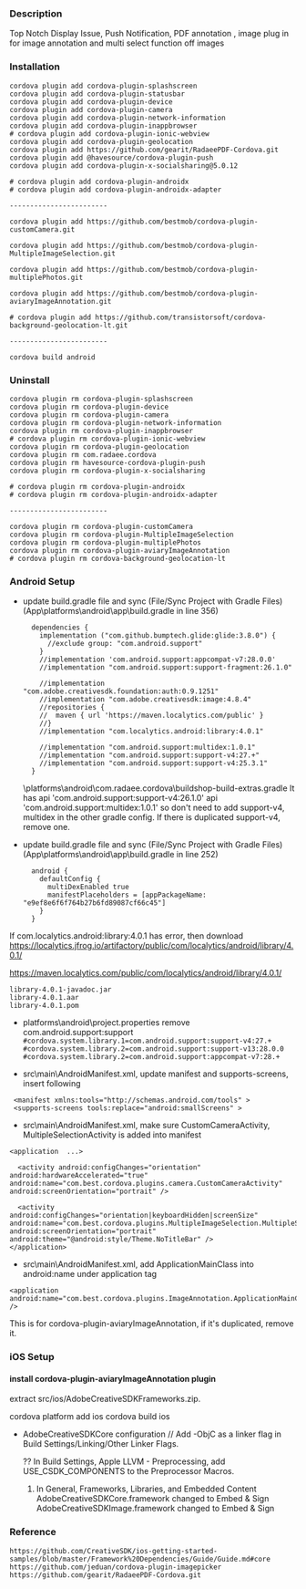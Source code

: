 ### Description

Top Notch Display Issue, Push Notification, PDF annotation , image plug in for image annotation and multi select function off images

### Installation

    cordova plugin add cordova-plugin-splashscreen
    cordova plugin add cordova-plugin-statusbar
    cordova plugin add cordova-plugin-device
    cordova plugin add cordova-plugin-camera
    cordova plugin add cordova-plugin-network-information
    cordova plugin add cordova-plugin-inappbrowser
    # cordova plugin add cordova-plugin-ionic-webview
    cordova plugin add cordova-plugin-geolocation
    cordova plugin add https://github.com/gearit/RadaeePDF-Cordova.git
    cordova plugin add @havesource/cordova-plugin-push
    cordova plugin add cordova-plugin-x-socialsharing@5.0.12
    
    # cordova plugin add cordova-plugin-androidx
    # cordova plugin add cordova-plugin-androidx-adapter

    ------------------------

    cordova plugin add https://github.com/bestmob/cordova-plugin-customCamera.git

    cordova plugin add https://github.com/bestmob/cordova-plugin-MultipleImageSelection.git

    cordova plugin add https://github.com/bestmob/cordova-plugin-multiplePhotos.git

    cordova plugin add https://github.com/bestmob/cordova-plugin-aviaryImageAnnotation.git

    # cordova plugin add https://github.com/transistorsoft/cordova-background-geolocation-lt.git

    ------------------------

    cordova build android

### Uninstall

    cordova plugin rm cordova-plugin-splashscreen
    cordova plugin rm cordova-plugin-device
    cordova plugin rm cordova-plugin-camera
    cordova plugin rm cordova-plugin-network-information
    cordova plugin rm cordova-plugin-inappbrowser
    # cordova plugin rm cordova-plugin-ionic-webview
    cordova plugin rm cordova-plugin-geolocation
    cordova plugin rm com.radaee.cordova
    cordova plugin rm havesource-cordova-plugin-push
    cordova plugin rm cordova-plugin-x-socialsharing
    
    # cordova plugin rm cordova-plugin-androidx
    # cordova plugin rm cordova-plugin-androidx-adapter
    
    ------------------------

    cordova plugin rm cordova-plugin-customCamera
    cordova plugin rm cordova-plugin-MultipleImageSelection
    cordova plugin rm cordova-plugin-multiplePhotos
    cordova plugin rm cordova-plugin-aviaryImageAnnotation
    # cordova plugin rm cordova-background-geolocation-lt

### Android Setup

- update build.gradle file and sync (File/Sync Project with Gradle Files)
      (App\platforms\android\app\build.gradle   in line 356)
  ```
    dependencies {
      implementation ("com.github.bumptech.glide:glide:3.8.0") {
        //exclude group: "com.android.support"
      }
      //implementation 'com.android.support:appcompat-v7:28.0.0'
      //implementation "com.android.support:support-fragment:26.1.0"
      
      //implementation "com.adobe.creativesdk.foundation:auth:0.9.1251"
      //implementation "com.adobe.creativesdk:image:4.8.4"
      //repositories {
      //  maven { url 'https://maven.localytics.com/public' }
      //}
      //implementation "com.localytics.android:library:4.0.1"

      //implementation "com.android.support:multidex:1.0.1"
      //implementation "com.android.support:support-v4:27.+"
      //implementation "com.android.support:support-v4:25.3.1"
    }
  ```
  \platforms\android\com.radaee.cordova\buildshop-build-extras.gradle
  It has
    api 'com.android.support:support-v4:26.1.0'
    api 'com.android.support:multidex:1.0.1'
  so don't need to add support-v4, multidex in the other gradle config.
  If there is duplicated support-v4, remove one.

- update build.gradle file and sync (File/Sync Project with Gradle Files)
      (App\platforms\android\app\build.gradle in line 252)
  ```
    android {
      defaultConfig {
        multiDexEnabled true
        manifestPlaceholders = [appPackageName: "e9ef8e6f6f764b27b6fd89087cf66c45"]
      }
    }
  ```

If com.localytics.android:library:4.0.1 has error, then download
https://localytics.jfrog.io/artifactory/public/com/localytics/android/library/4.0.1/

https://maven.localytics.com/public/com/localytics/android/library/4.0.1/
  ```
library-4.0.1-javadoc.jar
library-4.0.1.aar
library-4.0.1.pom
  ```

- platforms\android\project.properties
remove com.android.support:support
`#cordova.system.library.1=com.android.support:support-v4:27.+`
`#cordova.system.library.2=com.android.support:support-v13:28.0.0`
`#cordova.system.library.2=com.android.support:appcompat-v7:28.+`

- src\main\AndroidManifest.xml, update manifest and supports-screens, insert following 
```
 <manifest xmlns:tools="http://schemas.android.com/tools" >
 <supports-screens tools:replace="android:smallScreens" >
```

- src\main\AndroidManifest.xml, make sure CustomCameraActivity, MultipleSelectionActivity is added into manifest
```
<application  ...>

  <activity android:configChanges="orientation" android:hardwareAccelerated="true" android:name="com.best.cordova.plugins.camera.CustomCameraActivity" android:screenOrientation="portrait" />
  
  <activity android:configChanges="orientation|keyboardHidden|screenSize" android:name="com.best.cordova.plugins.MultipleImageSelection.MultipleSelectionActivity" android:screenOrientation="portrait" android:theme="@android:style/Theme.NoTitleBar" />
</application>
```

- src\main\AndroidManifest.xml, add ApplicationMainClass into android:name  under application tag
```
<application android:name="com.best.cordova.plugins.ImageAnnotation.ApplicationMainClass" />
```
This is for cordova-plugin-aviaryImageAnnotation, if it's duplicated, remove it.

### iOS Setup

#### install cordova-plugin-aviaryImageAnnotation plugin
extract src/ios/AdobeCreativeSDKFrameworks.zip.

cordova platform add ios
cordova build ios

- AdobeCreativeSDKCore configuration 
  // Add -ObjC as a linker flag in Build Settings/Linking/Other Linker Flags.
  
  ?? In Build Settings, Apple LLVM - Preprocessing, add USE_CSDK_COMPONENTS to the Preprocessor Macros.
  
  1. In General, Frameworks, Libraries, and Embedded Content
    AdobeCreativeSDKCore.framework    changed to Embed & Sign
    AdobeCreativeSDKImage.framework    changed to Embed & Sign
    

  

### Reference
    https://github.com/CreativeSDK/ios-getting-started-samples/blob/master/Framework%20Dependencies/Guide/Guide.md#core
    https://github.com/jeduan/cordova-plugin-imagepicker
    https://github.com/gearit/RadaeePDF-Cordova.git
